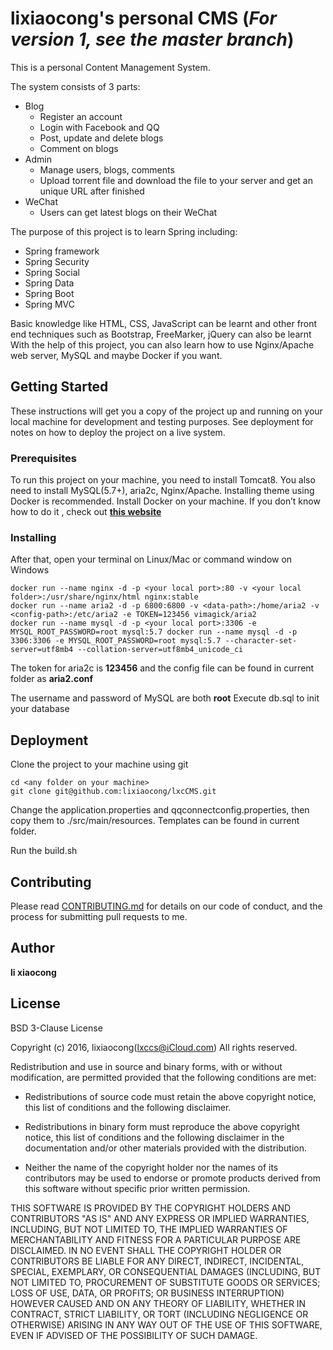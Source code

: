 # lixiaocong's personal CMS (***For version 1, see the master branch***)

This is a personal Content Management System.

The system consists of 3 parts:
+ Blog
    - Register an account
    - Login with Facebook and QQ
    - Post, update and delete blogs
    - Comment on blogs
+ Admin
    - Manage users, blogs, comments
    - Upload torrent file and download the file to your server and get an unique URL after finished
+ WeChat
    - Users can get latest blogs on their WeChat

The purpose of this project is to learn Spring including:
- Spring framework
- Spring Security
- Spring Social
- Spring Data
- Spring Boot
- Spring MVC

Basic knowledge like HTML, CSS, JavaScript can be learnt and other front end techniques such as Bootstrap, FreeMarker, jQuery can also be learnt
With the help of this project, you can also learn how to use Nginx/Apache web server, MySQL and maybe Docker if you want.

## Getting Started

These instructions will get you a copy of the project up and running on your local machine for development and testing purposes. See deployment for notes on how to deploy the project on a live system.

### Prerequisites

To run this project on your machine, you need to install Tomcat8.
You also need to install MySQL(5.7+), aria2c, Nginx/Apache. Installing theme using Docker is recommended. Install Docker on your machine. If you don’t know how to do it , check out **[this website]( https://www.docker.com/)**

### Installing
After that, open your terminal on Linux/Mac or command window on Windows
```
docker run --name nginx -d -p <your local port>:80 -v <your local folder>:/usr/share/nginx/html nginx:stable
docker run --name aria2 -d -p 6800:6800 -v <data-path>:/home/aria2 -v <config-path>:/etc/aria2 -e TOKEN=123456 vimagick/aria2
docker run --name mysql -d -p <your local port>:3306 -e MYSQL_ROOT_PASSWORD=root mysql:5.7 docker run --name mysql -d -p 3306:3306 -e MYSQL_ROOT_PASSWORD=root mysql:5.7 --character-set-server=utf8mb4 --collation-server=utf8mb4_unicode_ci
```
The token for aria2c is **123456** and the config file can be found in current folder as **aria2.conf**

The username and password of MySQL are both **root**
Execute db.sql to init your database

## Deployment

Clone the project to your machine using git
```
cd <any folder on your machine>
git clone git@github.com:lixiaocong/lxcCMS.git
```

Change the application.properties and qqconnectconfig.properties, then copy them to ./src/main/resources. Templates can be found in current folder.

Run the build.sh

## Contributing

Please read [CONTRIBUTING.md](https://gist.github.com/PurpleBooth/b24679402957c63ec426) for details on our code of conduct, and the process for submitting pull requests to me.

## Author

**li xiaocong**

## License

BSD 3-Clause License

Copyright (c) 2016, lixiaocong(lxccs@iCloud.com)
All rights reserved.

Redistribution and use in source and binary forms, with or without
modification, are permitted provided that the following conditions are met:

* Redistributions of source code must retain the above copyright notice, this
  list of conditions and the following disclaimer.

* Redistributions in binary form must reproduce the above copyright notice,
  this list of conditions and the following disclaimer in the documentation
  and/or other materials provided with the distribution.

* Neither the name of the copyright holder nor the names of its
  contributors may be used to endorse or promote products derived from
  this software without specific prior written permission.

THIS SOFTWARE IS PROVIDED BY THE COPYRIGHT HOLDERS AND CONTRIBUTORS "AS IS"
AND ANY EXPRESS OR IMPLIED WARRANTIES, INCLUDING, BUT NOT LIMITED TO, THE
IMPLIED WARRANTIES OF MERCHANTABILITY AND FITNESS FOR A PARTICULAR PURPOSE ARE
DISCLAIMED. IN NO EVENT SHALL THE COPYRIGHT HOLDER OR CONTRIBUTORS BE LIABLE
FOR ANY DIRECT, INDIRECT, INCIDENTAL, SPECIAL, EXEMPLARY, OR CONSEQUENTIAL
DAMAGES (INCLUDING, BUT NOT LIMITED TO, PROCUREMENT OF SUBSTITUTE GOODS OR
SERVICES; LOSS OF USE, DATA, OR PROFITS; OR BUSINESS INTERRUPTION) HOWEVER
CAUSED AND ON ANY THEORY OF LIABILITY, WHETHER IN CONTRACT, STRICT LIABILITY,
OR TORT (INCLUDING NEGLIGENCE OR OTHERWISE) ARISING IN ANY WAY OUT OF THE USE
OF THIS SOFTWARE, EVEN IF ADVISED OF THE POSSIBILITY OF SUCH DAMAGE.
